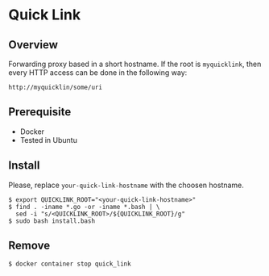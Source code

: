 # Quick Link

## Overview

Forwarding proxy based in a short hostname. If the root is `myquicklink`, then every HTTP access can be
done in the following way:

```
http://myquicklin/some/uri
```

## Prerequisite

* Docker
* Tested in Ubuntu

## Install

Please, replace `your-quick-link-hostname` with the choosen hostname.

```
$ export QUICKLINK_ROOT="<your-quick-link-hostname>"
$ find . -iname *.go -or -iname *.bash | \
  sed -i "s/<QUICKLINK_ROOT>/${QUICKLINK_ROOT}/g"
$ sudo bash install.bash
```

## Remove

```
$ docker container stop quick_link
```
